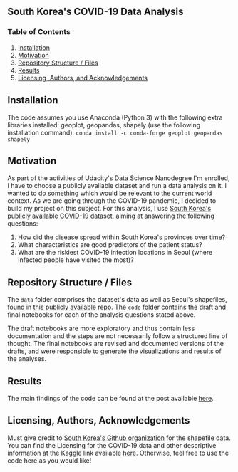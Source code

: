 ## South Korea's COVID-19 Data Analysis

### Table of Contents

1. [Installation](#installation)
2. [Motivation](#motivation)
3. [Repository Structure / Files](#files)
4. [Results](#results)
5. [Licensing, Authors, and Acknowledgements](#licensing)

## Installation <a name="installation"></a>

The code assumes you use Anaconda (Python 3) with the following extra libraries installed: geoplot, geopandas, shapely (use the following installation command): `conda install -c conda-forge geoplot geopandas shapely`

## Motivation<a name="motivation"></a>

As part of the activities of Udacity's Data Science Nanodegree I'm enrolled, I have to choose a publicly available dataset and run a data analysis on it. I wanted to do something which would be relevant to the current world context. As we are going through the COVID-19 pandemic, I decided to build my project on this subject. For this analysis, I use [South Korea's publicly available COVID-19 dataset](https://www.kaggle.com/kimjihoo/coronavirusdataset), aiming at answering the following questions:

1. How did the disease spread within South Korea's provinces over time?
2. What characteristics are good predictors of the patient status?
3. What are the riskiest COVID-19 infection locations in Seoul (where infected people have visited the most)?

## Repository Structure / Files <a name="files"></a>

The `data` folder comprises the dataset's data as well as Seoul's shapefiles, found in [this publicly available repo](https://github.com/southkorea/seoul-maps). The `code` folder contains the draft and final notebooks for each of the analysis questions stated above. 

The draft notebooks are more exploratory and thus contain less documentation and the steps are not necessarily follow a structured line of thought. The final notebooks are revised and documented versions of the drafts, and were responsible to generate the visualizations and results of the analyses.

## Results<a name="results"></a>

The main findings of the code can be found at the post available [here]().

## Licensing, Authors, Acknowledgements<a name="licensing"></a>

Must give credit to [South Korea's Github organization](https://github.com/southkorea) for the shapefile data. You can find the Licensing for the COVID-19 data and other descriptive information at the Kaggle link available [here](https://www.kaggle.com/kimjihoo/coronavirusdataset).  Otherwise, feel free to use the code here as you would like!

